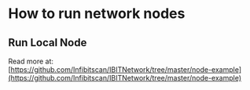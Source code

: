 # How to run network nodes

## Run Local Node

Read more at: [https://github.com/Infibitscan/IBITNetwork/tree/master/node-example](https://github.com/Infibitscan/IBITNetwork/tree/master/node-example)